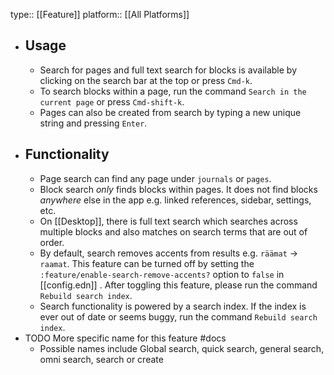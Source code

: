 type:: [[Feature]]
platform:: [[All Platforms]]

- ## Usage
	- Search for pages and full text search for blocks is available by clicking on the search bar at the top or press `Cmd-k`.
	- To search blocks within a page, run the command `Search in the current page` or press `Cmd-shift-k`.
	- Pages can also be created from search by typing a new unique string and pressing `Enter`.
- ## Functionality
	- Page search can find any page under `journals` or `pages`.
	- Block search _only_ finds blocks within pages. It does not find blocks _anywhere_ else in the app e.g. linked references, sidebar, settings, etc.
	- On [[Desktop]], there is full text search which searches across multiple blocks and also matches on search terms that are out of order.
	- By default, search removes accents from results e.g. `räämat` -> `raamat`. This feature can be turned off by setting the `:feature/enable-search-remove-accents?` option to `false` in [[config.edn]] . After toggling this feature, please run the command `Rebuild search index`.
	- Search functionality is powered by a search index. If the index is ever out of date or seems buggy, run the command `Rebuild search index`.
- TODO More specific name for this feature #docs
	- Possible names include Global search, quick search, general search, omni search, search or create